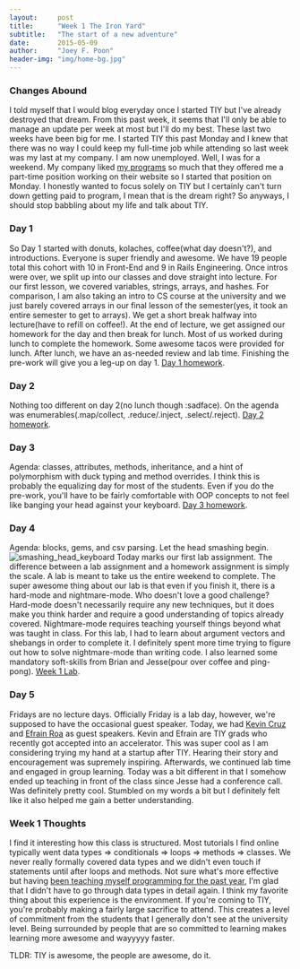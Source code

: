 ```yaml
---
layout:     post
title:      "Week 1 The Iron Yard"
subtitle:   "The start of a new adventure"
date:       2015-05-09
author:     "Joey F. Poon"
header-img: "img/home-bg.jpg"
---
```


<h3>Changes Abound</h3>
<p>I told myself that I would blog everyday once I started TIY but I've already destroyed that dream. From this past week, it seems that I'll only be able to manage an update per week at most but I'll do my best. These last two weeks have been big for me. I started TIY this past Monday and I knew that there was no way I could keep my full-time job while attending so last week was my last at my company. I am now unemployed. Well, I was for a weekend. My company liked <a href="{{ site.baseurl }}/working-efficiently/">my programs</a> so much that they offered me a part-time position working on their website so I started that position on Monday. I honestly wanted to focus solely on TIY but I certainly can't turn down getting paid to program, I mean that is the dream right? So anyways, I should stop babbling about my life and talk about TIY.</p>

<h3>Day 1</h3>
<p>So Day 1 started with donuts, kolaches, coffee(what day doesn't?), and introductions. Everyone is super friendly and awesome. We have 19 people total this cohort with 10 in Front-End and 9 in Rails Engineering. Once intros were over, we split up into our classes and dove straight into lecture. For our first lesson, we covered variables, strings, arrays, and hashes. For comparison, I am also taking an intro to CS course at the university and we just barely covered arrays in our final lesson of the semester(yes, it took an entire semester to get to arrays). We get a short break halfway into lecture(have to refill on coffee!). At the end of lecture, we get assigned our homework for the day and then break for lunch. Most of us worked during lunch to complete the homework. Some awesome tacos were provided for lunch. After lunch, we have an as-needed review and lab time. Finishing the pre-work will give you a leg-up on day 1. <a href="https://gist.github.com/joeypoon/d30e8f4f0da4dc046825">Day 1 homework</a>.</p>

<h3>Day 2</h3>
<p>Nothing too different on day 2(no lunch though :sadface). On the agenda was enumerables(.map/collect, .reduce/.inject, .select/.reject). <a href="https://gist.github.com/joeypoon/e0f4d278f38b5092d625">Day 2 homework</a>.</p>

<h3>Day 3</h3>
<p>Agenda: classes, attributes, methods, inheritance, and a hint of polymorphism with duck typing and method overrides. I think this is probably the equalizing day for most of the students. Even if you do the pre-work, you'll have to be fairly comfortable with OOP concepts to not feel like banging your head against your keyboard. <a href="https://gist.github.com/joeypoon/b28b38dfdbe370a933c6">Day 3 homework</a>.</p>

<h3>Day 4</h3>
<p>Agenda: blocks, gems, and csv parsing. Let the head smashing begin.
<img src="{{ site.baseurl }}/img/smashing_head_keyboard.gif" alt="smashing_head_keyboard" class="alignnone">
Today marks our first lab assignment. The difference between a lab assignment and a homework assignment is simply the scale. A lab is meant to take us the entire weekend to complete. The super awesome thing about our lab is that even if you finish it, there is a hard-mode and nightmare-mode. Who doesn't love a good challenge? Hard-mode doesn't necessarily require any new techniques, but it does make you think harder and require a good understanding of topics already covered. Nightmare-mode requires teaching yourself things beyond what was taught in class. For this lab, I had to learn about argument vectors and shebangs in order to complete it. I definitely spent more time trying to figure out how to solve nightmare-mode than writing code. I also learned some mandatory soft-skills from Brian and Jesse(pour over coffee and ping-pong). <a href ="https://github.com/joeypoon/week-1-lab">Week 1 Lab</a>.</p>

<h3>Day 5</h3>
<p>Fridays are no lecture days. Officially Friday is a lab day, however, we're supposed to have the occasional guest speaker. Today, we had <a href="https://twitter.com/Kevin7Christmas">Kevin Cruz</a> and <a href="https://twitter.com/EA_Roa">Efrain Roa</a> as guest speakers. Kevin and Efrain are TIY grads who recently got accepted into an accelerator. This was super cool as I am considering trying my hand at a startup after TIY. Hearing their story and encouragement was supremely inspiring. Afterwards, we continued lab time and engaged in group learning. Today was a bit different in that I somehow ended up teaching in front of the class since Jesse had a conference call. Was definitely pretty cool. Stumbled on my words a bit but I definitely felt like it also helped me gain a better understanding.</p>

<h3>Week 1 Thoughts</h3>
I find it interesting how this class is structured. Most tutorials I find online typically went data types => conditionals => loops => methods => classes. We never really formally covered data types and we didn't even touch if statements until after loops and methods. Not sure what's more effective but having <a href="{{ site.baseurl }}/risky-proposition/">been teaching myself programming for the past year</a>, I'm glad that I didn't have to go through data types in detail again. I think my favorite thing about this experience is the environment. If you're coming to TIY, you're probably making a fairly large sacrifice to attend. This creates a level of commitment from the students that I generally don't see at the university level. Being surrounded by people that are so committed to learning makes learning more awesome and wayyyyy faster.

TLDR: TIY is awesome, the people are awesome, do it.
